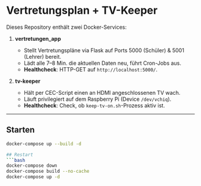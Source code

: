 # Vertretungsplan + TV-Keeper

Dieses Repository enthält zwei Docker-Services:

1. **vertretungen_app**  
   - Stellt Vertretungspläne via Flask auf Ports 5000 (Schüler) & 5001 (Lehrer) bereit.  
   - Lädt alle 7–8 Min. die aktuellen Daten neu, führt Cron-Jobs aus.  
   - **Healthcheck**: HTTP-GET auf `http://localhost:5000/`.

2. **tv-keeper**  
   - Hält per CEC-Script einen an HDMI angeschlossenen TV wach.  
   - Läuft privilegiert auf dem Raspberry Pi (Device `/dev/vchiq`).  
   - **Healthcheck**: Check, ob `keep-tv-on.sh`-Prozess aktiv ist.

---

## Starten
```bash
docker-compose up --build -d

## Restart
```bash
docker-compose down
docker-compose build --no-cache
docker-compose up -d
